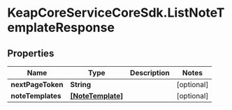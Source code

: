 # KeapCoreServiceCoreSdk.ListNoteTemplateResponse

## Properties

Name | Type | Description | Notes
------------ | ------------- | ------------- | -------------
**nextPageToken** | **String** |  | [optional] 
**noteTemplates** | [**[NoteTemplate]**](NoteTemplate.md) |  | [optional] 


